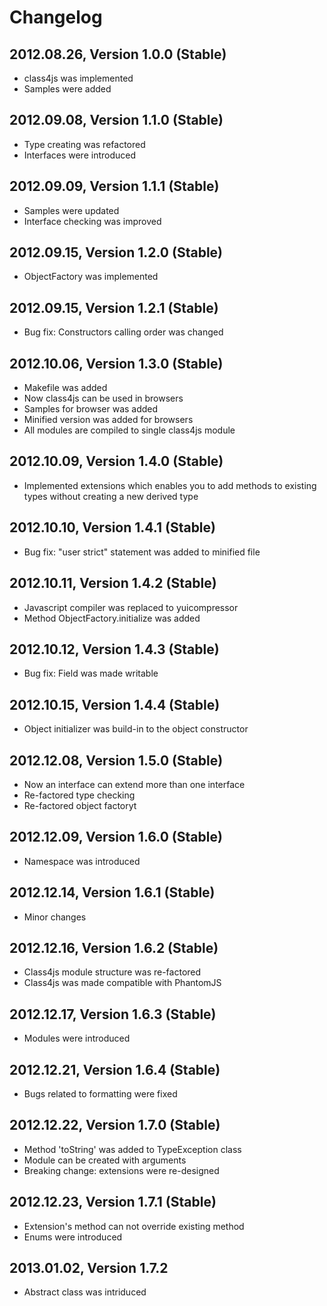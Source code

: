 # Changelog

## 2012.08.26, Version 1.0.0 (Stable)

* class4js was implemented
* Samples were added

## 2012.09.08, Version 1.1.0 (Stable)

* Type creating was refactored
* Interfaces were introduced

## 2012.09.09, Version 1.1.1 (Stable)

* Samples were updated
* Interface checking was improved

## 2012.09.15, Version 1.2.0 (Stable)

* ObjectFactory was implemented

## 2012.09.15, Version 1.2.1 (Stable)

* Bug fix: Constructors calling order was changed

## 2012.10.06, Version 1.3.0 (Stable)

* Makefile was added
* Now class4js can be used in browsers
* Samples for browser was added
* Minified version was added for browsers
* All modules are compiled to single class4js module

## 2012.10.09, Version 1.4.0 (Stable)

* Implemented extensions which enables you to add methods to existing types without creating a new derived type 

## 2012.10.10, Version 1.4.1 (Stable)

* Bug fix: "user strict" statement was added to minified file

## 2012.10.11, Version 1.4.2 (Stable)

* Javascript compiler was replaced to yuicompressor
* Method ObjectFactory.initialize was added

## 2012.10.12, Version 1.4.3 (Stable)

* Bug fix: Field was made writable

## 2012.10.15, Version 1.4.4 (Stable)

* Object initializer was build-in to the object constructor 

## 2012.12.08, Version 1.5.0 (Stable)

* Now an interface can extend more than one interface
* Re-factored type checking
* Re-factored object factoryt 

## 2012.12.09, Version 1.6.0 (Stable)

* Namespace was introduced

## 2012.12.14, Version 1.6.1 (Stable)

* Minor changes

## 2012.12.16, Version 1.6.2 (Stable)

* Class4js module structure was re-factored
* Class4js was made compatible with PhantomJS

## 2012.12.17, Version 1.6.3 (Stable)

* Modules were introduced

## 2012.12.21, Version 1.6.4 (Stable)

* Bugs related to formatting were fixed

## 2012.12.22, Version 1.7.0 (Stable)

* Method 'toString' was added to TypeException class
* Module can be created with arguments
* Breaking change: extensions were re-designed

## 2012.12.23, Version 1.7.1 (Stable)

* Extension's method can not override existing method
* Enums were introduced

## 2013.01.02, Version 1.7.2 

* Abstract class was intriduced
